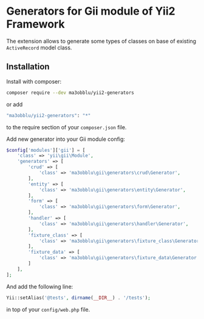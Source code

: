 # Generators for Gii module of Yii2 Framework

The extension allows to generate some types of classes on base of existing `ActiveRecord` model class. 

## Installation

Install with composer:

```bash
composer require --dev ma3obblu/yii2-generators
```

or add

```bash
"ma3obblu/yii2-generators": "*"
```

to the require section of your `composer.json` file.

Add new generator into your Gii module config:

```php
$config['modules']['gii'] = [
    'class' => 'yii\gii\Module',
    'generators' => [
        'crud' => [
            'class' => 'ma3obblu\gii\generators\crud\Generator',
        ],
        'entity' => [
            'class' => 'ma3obblu\gii\generators\entity\Generator',
        ],
        'form' => [
            'class' => 'ma3obblu\gii\generators\form\Generator',
        ],
        'handler' => [
            'class' => 'ma3obblu\gii\generators\handler\Generator',
        ],
        'fixture_class' => [
            'class' => 'ma3obblu\gii\generators\fixture_class\Generator',
        ],
        'fixture_data' => [
            'class' => 'ma3obblu\gii\generators\fixture_data\Generator',
        ]
    ],
];
```

And add the following line:

```php
Yii::setAlias('@tests', dirname(__DIR__) . '/tests');
```

in top of your `config/web.php` file.
